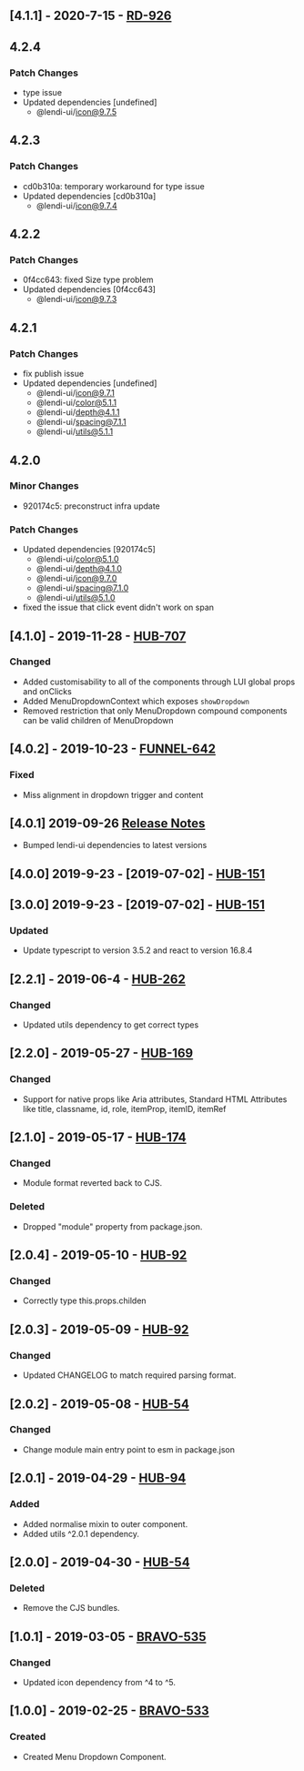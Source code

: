 ## [4.1.1] - 2020-7-15 - [RD-926](https://creditandfinance.atlassian.net/browse/RD-926)

## 4.2.4

### Patch Changes

- type issue
- Updated dependencies [undefined]
  - @lendi-ui/icon@9.7.5

## 4.2.3

### Patch Changes

- cd0b310a: temporary workaround for type issue
- Updated dependencies [cd0b310a]
  - @lendi-ui/icon@9.7.4

## 4.2.2

### Patch Changes

- 0f4cc643: fixed Size type problem
- Updated dependencies [0f4cc643]
  - @lendi-ui/icon@9.7.3

## 4.2.1

### Patch Changes

- fix publish issue
- Updated dependencies [undefined]
  - @lendi-ui/icon@9.7.1
  - @lendi-ui/color@5.1.1
  - @lendi-ui/depth@4.1.1
  - @lendi-ui/spacing@7.1.1
  - @lendi-ui/utils@5.1.1

## 4.2.0

### Minor Changes

- 920174c5: preconstruct infra update

### Patch Changes

- Updated dependencies [920174c5]
  - @lendi-ui/color@5.1.0
  - @lendi-ui/depth@4.1.0
  - @lendi-ui/icon@9.7.0
  - @lendi-ui/spacing@7.1.0
  - @lendi-ui/utils@5.1.0
- fixed the issue that click event didn't work on span

## [4.1.0] - 2019-11-28 - [HUB-707](https://creditandfinance.atlassian.net/browse/HUB-707)

### Changed

- Added customisability to all of the components through LUI global props and onClicks
- Added MenuDropdownContext which exposes `showDropdown`
- Removed restriction that only MenuDropdown compound components can be valid children of MenuDropdown

## [4.0.2] - 2019-10-23 - [FUNNEL-642](https://creditandfinance.atlassian.net/browse/FUNNEL-642)

### Fixed

- Miss alignment in dropdown trigger and content

## [4.0.1] 2019-09-26 [Release Notes](https://creditandfinance.atlassian.net/wiki/spaces/HUB/pages/803930391/Upcoming+Major+Changes)

- Bumped lendi-ui dependencies to latest versions

## [4.0.0] 2019-9-23 - [2019-07-02] - [HUB-151](https://creditandfinance.atlassian.net/browse/HUB-151)

## [3.0.0] 2019-9-23 - [2019-07-02] - [HUB-151](https://creditandfinance.atlassian.net/browse/HUB-151)

### Updated

- Update typescript to version 3.5.2 and react to version 16.8.4

## [2.2.1] - 2019-06-4 - [HUB-262](https://creditandfinance.atlassian.net/browse/HUB-262)

### Changed

- Updated utils dependency to get correct types

## [2.2.0] - 2019-05-27 - [HUB-169](https://creditandfinance.atlassian.net/browse/HUB-169)

### Changed

- Support for native props like Aria attributes, Standard HTML Attributes like title, classname, id, role, itemProp, itemID, itemRef

## [2.1.0] - 2019-05-17 - [HUB-174](https://creditandfinance.atlassian.net/browse/HUB-174)

### Changed

- Module format reverted back to CJS.

### Deleted

- Dropped "module" property from package.json.

## [2.0.4] - 2019-05-10 - [HUB-92](https://creditandfinance.atlassian.net/browse/HUB-92)

### Changed

- Correctly type this.props.childen

## [2.0.3] - 2019-05-09 - [HUB-92](https://creditandfinance.atlassian.net/browse/HUB-92)

### Changed

- Updated CHANGELOG to match required parsing format.

## [2.0.2] - 2019-05-08 - [HUB-54](https://creditandfinance.atlassian.net/browse/HUB-54)

### Changed

- Change module main entry point to esm in package.json

## [2.0.1] - 2019-04-29 - [HUB-94](https://creditandfinance.atlassian.net/browse/HUB-94)

### Added

- Added normalise mixin to outer component.
- Added utils ^2.0.1 dependency.

## [2.0.0] - 2019-04-30 - [HUB-54](https://creditandfinance.atlassian.net/browse/HUB-54)

### Deleted

- Remove the CJS bundles.

## [1.0.1] - 2019-03-05 - [BRAVO-535](https://creditandfinance.atlassian.net/browse/BRAVO-535)

### Changed

- Updated icon dependency from ^4 to ^5.

## [1.0.0] - 2019-02-25 - [BRAVO-533](https://creditandfinance.atlassian.net/browse/BRAVO-533)

### Created

- Created Menu Dropdown Component.
